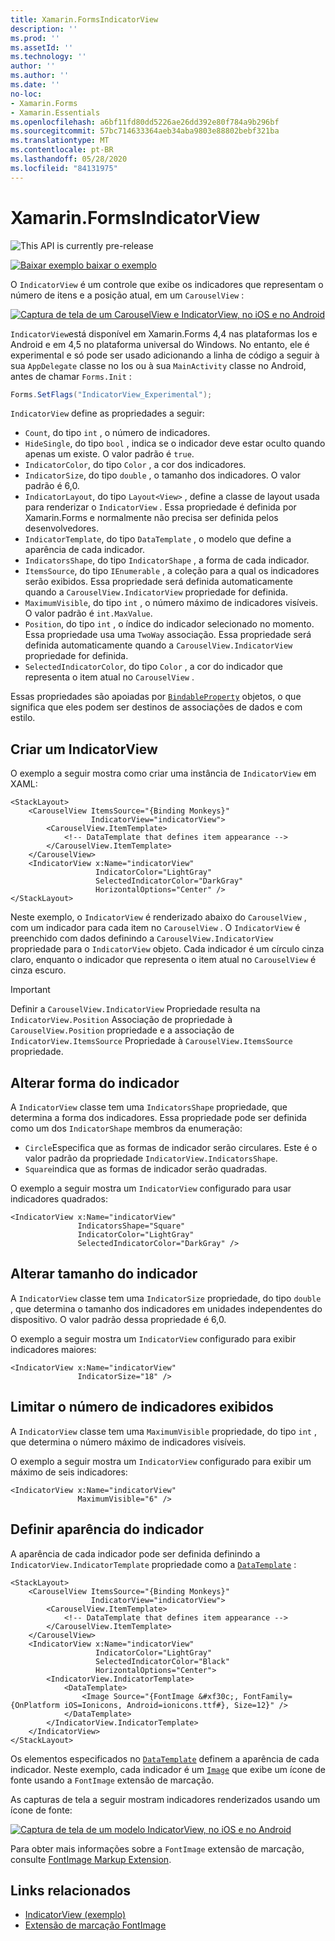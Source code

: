 ```yaml
---
title: Xamarin.FormsIndicatorView
description: ''
ms.prod: ''
ms.assetId: ''
ms.technology: ''
author: ''
ms.author: ''
ms.date: ''
no-loc:
- Xamarin.Forms
- Xamarin.Essentials
ms.openlocfilehash: a6bf11fd80dd5226ae26dd392e80f784a9b296bf
ms.sourcegitcommit: 57bc714633364aeb34aba9803e88802bebf321ba
ms.translationtype: MT
ms.contentlocale: pt-BR
ms.lasthandoff: 05/28/2020
ms.locfileid: "84131975"
---
```

# <a name="xamarinforms-indicatorview"></a>Xamarin.FormsIndicatorView

![](~/media/shared/preview.png "This API is currently pre-release")

[![Baixar exemplo ](~/media/shared/download.png) baixar o exemplo](https://docs.microsoft.com/samples/xamarin/xamarin-forms-samples/userinterface-indicatorviewdemos/)

O `IndicatorView` é um controle que exibe os indicadores que representam o número de itens e a posição atual, em um `CarouselView` :

[![Captura de tela de um CarouselView e IndicatorView, no iOS e no Android](indicatorview-images/circles.png "Círculos de IndicatorView")](indicatorview-images/circles-large.png#lightbox "Círculos de IndicatorView")

`IndicatorView`está disponível em Xamarin.Forms 4,4 nas plataformas Ios e Android e em 4,5 no plataforma universal do Windows. No entanto, ele é experimental e só pode ser usado adicionando a linha de código a seguir à sua `AppDelegate` classe no Ios ou à sua `MainActivity` classe no Android, antes de chamar `Forms.Init` :

```csharp
Forms.SetFlags("IndicatorView_Experimental");
```

`IndicatorView` define as propriedades a seguir:

- `Count`, do tipo `int` , o número de indicadores.
- `HideSingle`, do tipo `bool` , indica se o indicador deve estar oculto quando apenas um existe. O valor padrão é `true`.
- `IndicatorColor`, do tipo `Color` , a cor dos indicadores.
- `IndicatorSize`, do tipo `double` , o tamanho dos indicadores. O valor padrão é 6,0.
- `IndicatorLayout`, do tipo `Layout<View>` , define a classe de layout usada para renderizar o `IndicatorView` . Essa propriedade é definida por Xamarin.Forms e normalmente não precisa ser definida pelos desenvolvedores.
- `IndicatorTemplate`, do tipo `DataTemplate` , o modelo que define a aparência de cada indicador.
- `IndicatorsShape`, do tipo `IndicatorShape` , a forma de cada indicador.
- `ItemsSource`, do tipo `IEnumerable` , a coleção para a qual os indicadores serão exibidos. Essa propriedade será definida automaticamente quando a `CarouselView.IndicatorView` propriedade for definida.
- `MaximumVisible`, do tipo `int` , o número máximo de indicadores visíveis. O valor padrão é `int.MaxValue`.
- `Position`, do tipo `int` , o índice do indicador selecionado no momento. Essa propriedade usa uma `TwoWay` associação. Essa propriedade será definida automaticamente quando a `CarouselView.IndicatorView` propriedade for definida.
- `SelectedIndicatorColor`, do tipo `Color` , a cor do indicador que representa o item atual no `CarouselView` .

Essas propriedades são apoiadas por [`BindableProperty`](xref:Xamarin.Forms.BindableProperty) objetos, o que significa que eles podem ser destinos de associações de dados e com estilo.

## <a name="create-an-indicatorview"></a>Criar um IndicatorView

O exemplo a seguir mostra como criar uma instância de `IndicatorView` em XAML:

```xaml
<StackLayout>
    <CarouselView ItemsSource="{Binding Monkeys}"
                  IndicatorView="indicatorView">
        <CarouselView.ItemTemplate>
            <!-- DataTemplate that defines item appearance -->
        </CarouselView.ItemTemplate>
    </CarouselView>
    <IndicatorView x:Name="indicatorView"
                   IndicatorColor="LightGray"
                   SelectedIndicatorColor="DarkGray"
                   HorizontalOptions="Center" />
</StackLayout>
```

Neste exemplo, o `IndicatorView` é renderizado abaixo do `CarouselView` , com um indicador para cada item no `CarouselView` . O `IndicatorView` é preenchido com dados definindo a `CarouselView.IndicatorView` propriedade para o `IndicatorView` objeto. Cada indicador é um círculo cinza claro, enquanto o indicador que representa o item atual no `CarouselView` é cinza escuro.

> [!IMPORTANT]
> Definir a `CarouselView.IndicatorView` Propriedade resulta na `IndicatorView.Position` Associação de propriedade à `CarouselView.Position` propriedade e a associação de `IndicatorView.ItemsSource` Propriedade à `CarouselView.ItemsSource` propriedade.

## <a name="change-indicator-shape"></a>Alterar forma do indicador

A `IndicatorView` classe tem uma `IndicatorsShape` propriedade, que determina a forma dos indicadores. Essa propriedade pode ser definida como um dos `IndicatorShape` membros da enumeração:

- `Circle`Especifica que as formas de indicador serão circulares. Este é o valor padrão da propriedade `IndicatorView.IndicatorsShape`.
- `Square`indica que as formas de indicador serão quadradas.

O exemplo a seguir mostra um `IndicatorView` configurado para usar indicadores quadrados:

```xaml
<IndicatorView x:Name="indicatorView"
               IndicatorsShape="Square"
               IndicatorColor="LightGray"
               SelectedIndicatorColor="DarkGray" />
```

## <a name="change-indicator-size"></a>Alterar tamanho do indicador

A `IndicatorView` classe tem uma `IndicatorSize` propriedade, do tipo `double` , que determina o tamanho dos indicadores em unidades independentes do dispositivo. O valor padrão dessa propriedade é 6,0.

O exemplo a seguir mostra um `IndicatorView` configurado para exibir indicadores maiores:

```xaml
<IndicatorView x:Name="indicatorView"
               IndicatorSize="18" />
```

## <a name="limit-the-number-of-indicators-displayed"></a>Limitar o número de indicadores exibidos

A `IndicatorView` classe tem uma `MaximumVisible` propriedade, do tipo `int` , que determina o número máximo de indicadores visíveis.

O exemplo a seguir mostra um `IndicatorView` configurado para exibir um máximo de seis indicadores:

```xaml
<IndicatorView x:Name="indicatorView"
               MaximumVisible="6" />
```

## <a name="define-indicator-appearance"></a>Definir aparência do indicador

A aparência de cada indicador pode ser definida definindo a `IndicatorView.IndicatorTemplate` propriedade como a [`DataTemplate`](xref:Xamarin.Forms.DataTemplate) :

```xaml
<StackLayout>
    <CarouselView ItemsSource="{Binding Monkeys}"
                  IndicatorView="indicatorView">
        <CarouselView.ItemTemplate>
            <!-- DataTemplate that defines item appearance -->
        </CarouselView.ItemTemplate>
    </CarouselView>
    <IndicatorView x:Name="indicatorView"
                   IndicatorColor="LightGray"
                   SelectedIndicatorColor="Black"
                   HorizontalOptions="Center">
        <IndicatorView.IndicatorTemplate>
            <DataTemplate>
                <Image Source="{FontImage &#xf30c;, FontFamily={OnPlatform iOS=Ionicons, Android=ionicons.ttf#}, Size=12}" />
            </DataTemplate>
        </IndicatorView.IndicatorTemplate>
    </IndicatorView>
</StackLayout>
```

Os elementos especificados no [`DataTemplate`](xref:Xamarin.Forms.DataTemplate) definem a aparência de cada indicador. Neste exemplo, cada indicador é um [`Image`](xref:Xamarin.Forms.Image) que exibe um ícone de fonte usando a `FontImage` extensão de marcação.

As capturas de tela a seguir mostram indicadores renderizados usando um ícone de fonte:

[![Captura de tela de um modelo IndicatorView, no iOS e no Android](indicatorview-images/templated.png "Modelo IndicatorView")](indicatorview-images/templated-large.png#lightbox "Modelo IndicatorView")

Para obter mais informações sobre a `FontImage` extensão de marcação, consulte [FontImage Markup Extension](~/xamarin-forms/xaml/markup-extensions/consuming.md#fontimage-markup-extension).

## <a name="related-links"></a>Links relacionados

- [IndicatorView (exemplo)](https://docs.microsoft.com/samples/xamarin/xamarin-forms-samples/userinterface-indicatorviewdemos/)
- [Extensão de marcação FontImage](~/xamarin-forms/xaml/markup-extensions/consuming.md#fontimage-markup-extension)
